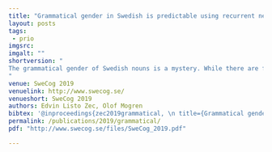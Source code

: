 ```yaml
---
title: "Grammatical gender in Swedish is predictable using recurrent neural networks"
layout: posts
tags:
 - prio
imgsrc: 
imgalt: ""
shortversion: "
The grammatical gender of Swedish nouns is a mystery. While there are few rules that can indicate the genderwith some certainty, it does in general not depend on either meaning or the structure of the word. In this work wedemonstrate the surprising fact that grammatical gender for Swedish nouns can be predicted with high accuracyusing a recurrent neural network (RNN) working on the raw character sequence of the word, without using anycontextual information.
"
venue: SweCog 2019
venuelink: http://www.swecog.se/
venueshort: SweCog 2019
authors: Edvin Listo Zec, Olof Mogren
bibtex: '@inproceedings{zec2019grammatical, \n title={Grammatical gender in Swedish is predictable using recurrent neural networks}, \n author={Edvin Listo Zec and Olof Mogren}, \n booktitle={The 15th SweCog conference of the Swedish Cognitive Science Society}, \n year={2019}}'
permalink: /publications/2019/grammatical/
pdf: "http://www.swecog.se/files/SweCog_2019.pdf"

---
```

